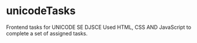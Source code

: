 # unicodeTasks
Frontend tasks for UNICODE SE DJSCE
Used HTML, CSS AND JavaScript to complete a set of assigned tasks.
